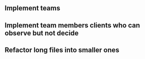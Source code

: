## Implement teams
## Implement team members clients who can observe but not decide

## Refactor long files into smaller ones
